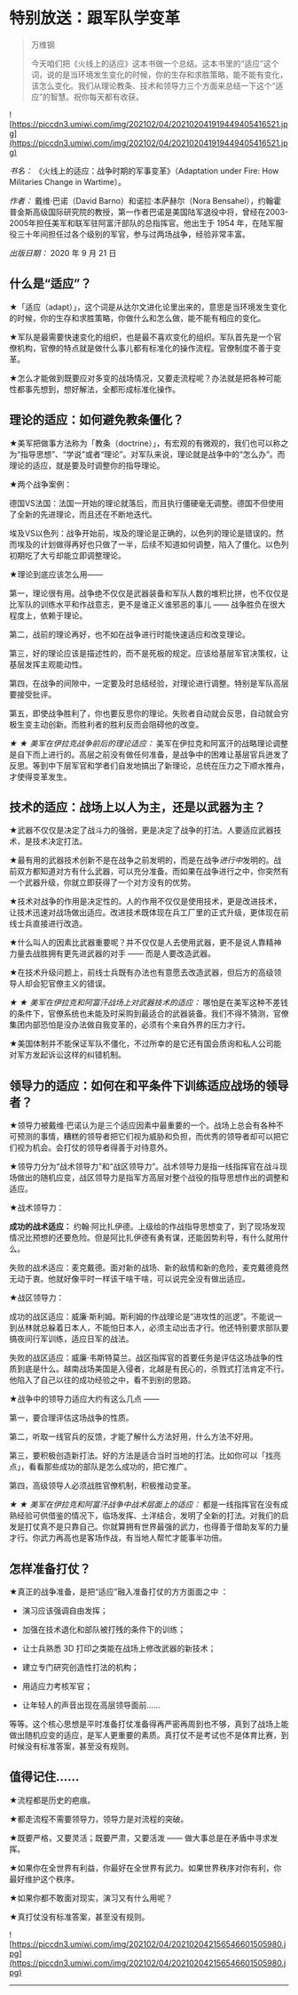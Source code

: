 # 特别放送：跟军队学变革

> 万维钢
> 
> 今天咱们把《火线上的适应》这本书做一个总结。这本书里的“适应”这个词，说的是当环境发生变化的时候，你的生存和求胜策略，能不能有变化，该怎么变化。我们从理论教条、技术和领导力三个方面来总结一下这个“适应”的智慧。祝你每天都有收获。

![https://piccdn3.umiwi.com/img/202102/04/202102041919449405416521.jpg](https://piccdn3.umiwi.com/img/202102/04/202102041919449405416521.jpg)

 *书名：* 《火线上的适应：战争时期的军事变革》（Adaptation under Fire: How Militaries Change in Wartime）。

 *作者：* 戴维·巴诺（David Barno）和诺拉·本萨赫尔（Nora Bensahel），约翰霍普金斯高级国际研究院的教授，第一作者巴诺是美国陆军退役中将，曾经在2003-2005年担任美军和联军驻阿富汗部队的总指挥官。他出生于 1954 年，在陆军服役三十年间担任过各个级别的军官，参与过两场战争，经验非常丰富。

 *出版日期：* 2020 年 9 月 21 日

## 什么是“适应”？

★「适应（adapt）」，这个词是从达尔文进化论里出来的，意思是当环境发生变化的时候，你的生存和求胜策略，你做什么和怎么做，能不能有相应的变化。

★军队是最需要快速变化的组织，也是最不喜欢变化的组织。军队首先是一个官僚机构，官僚的特点就是做什么事儿都有标准化的操作流程。官僚制度不善于变革。

★怎么才能做到既要应对多变的战场情况，又要走流程呢？办法就是把各种可能性都事先想到，想好解法，全都形成标准化操作。

## 理论的适应：如何避免教条僵化？

★美军把做事方法称为「教条（doctrine）」，有宏观的有微观的，我们也可以称之为“指导思想”、“学说”或者“理论”。对军队来说，理论就是战争中的“怎么办”。而理论的适应，就是要及时调整你的指导理论。

★两个战争案例：

德国VS法国：法国一开始的理论就落后，而且执行僵硬毫无调整。德国不但使用了全新的先进理论，而且还在不断地迭代。

埃及VS以色列：战争开始前，埃及的理论是正确的，以色列的理论是错误的。然而埃及的计划做得再好也只做了一半，后续不知道如何调整，陷入了僵化。以色列初期吃了大亏却能立即调整理论。

★理论到底应该怎么用——

第一，理论很有用。战争绝不仅仅是武器装备和军队人数的堆积比拼，也不仅仅是比军队的训练水平和作战意志，更不是谁正义谁邪恶的事儿 —— 战争胜负在很大程度上，依赖于理论。

第二，战前的理论再好，也不如在战争进行时能快速适应和改变理论。

第三，好的理论应该是描述性的，而不是死板的规定。应该给基层军官决策权，让基层发挥主观能动性。

第四，在战争的间隙中，一定要及时总结经验，对理论进行调整。特别是军队高层要接受批评。

第五，即使战争胜利了，你也要反思你的理论。失败者自动就会反思，自动就会穷极生变主动创新。而胜利者的胜利反而会阻碍他的改变。

 *★*  *★*  *美军在伊拉克战争前后的理论适应：* 美军在伊拉克和阿富汗的战略理论调整是自下而上进行的。高层之前没有做任何准备，是战争中的困难让基层官兵迸发了反思。等到中下层军官和学者们自发地搞出了新理论，总统在压力之下顺水推舟，才使得变革发生。

## 技术的适应：战场上以人为主，还是以武器为主？

★武器不仅仅是决定了战斗力的强弱，更是决定了战争的打法。人要适应武器技术，是技术决定打法。

★最有用的武器技术创新不是在战争之前发明的，而是在战争*进行中*发明的。战前双方都知道对方有什么武器，可以充分准备。而如果在战争进行之中，你突然有一个武器升级，你就立即获得了一个对方没有的优势。

★技术对战争的作用是决定性的。人的作用不仅仅是使用技术，更是改进技术，让技术迅速对战场做出适应。改进技术既体现在兵工厂里的正式升级，更体现在前线士兵直接进行改造。

★什么叫人的因素比武器重要呢？并不仅仅是人去使用武器，更不是说人靠精神力量去战胜拥有更先进武器的对手 —— 而是人要改造武器。

★在技术升级问题上，前线士兵既有办法也有意愿去改造武器，但后方的高级领导人却会犯官僚主义的错误。

 *★*  *★*  *美军在伊拉克和阿富汗战场上对武器技术的适应：* 哪怕是在美军这种不差钱的条件下，官僚系统也未能及时采购到最适合的武器装备。我们不得不猜测，官僚集团内部恐怕是没办法做自我变革的，必须有个来自外界的压力才行。

★美国体制并不能保证军队不僵化，不过所幸的是它还有国会质询和私人公司能对军方发起诉讼这样的纠错机制。

## 领导力的适应：如何在和平条件下训练适应战场的领导者？

★领导力被戴维·巴诺认为是三个适应因素中最重要的一个。战场上总会有各种不可预测的事情，糟糕的领导者把它们视为威胁和负担，而优秀的领导者却可以把它们视为机会。会打仗的领导者得善于对待意外。

★领导力分为“战术领导力”和“战区领导力”。战术领导力是指一线指挥官在战斗现场做出的随机应变，战区领导力是指军方高层对整个战役的指导思想作出的调整和适应。

★战术领导力：

 **成功的战术适应：** 约翰·阿比扎伊德。上级给的作战指导思想变了，到了现场发现情况比预想的还要危险。但是阿比扎伊德有勇有谋，还能因势利导，有什么就用什么。

失败的战术适应：麦克戴德。面对新的战场、新的敌情和新的危险，麦克戴德竟然无动于衷。他就好像平时一样该干啥干啥，可以说完全没有做出适应。

★战区领导力：

成功的战区适应：威廉·斯利姆。斯利姆的作战理论是“进攻性的巡逻”。不能说一到丛林就总躲着日本人，不能怕日本人，必须主动出击才行。他还特别要求部队要搞夜间行军训练，适应日军的战法。

失败的战区适应：威廉·韦斯特莫兰。战区指挥官的首要任务是评估这场战争的性质到底是什么。越南战场美国是入侵者，北越是有民心的，杀戮式打法肯定不行。他陷入了自己以往的成功经验之中，看不到别的思路。

★战争中的领导力适应大约有这么几点 ——

第一，要合理评估这场战争的性质。

第二，听取一线官兵的反馈，才能了解什么方法好用，什么方法不好用。

第三，要积极创造新打法。好的方法是适合当时当地的打法。比如你可以「找亮点」，看看那些成功的部队是怎么成功的，把它推广。

第四，高级领导人必须战胜官僚机制，积极推动变革。

 *★*  *★*  *美军在伊拉克和阿富汗战争中战术层面上的适应：* 都是一线指挥官在没有成熟经验可供借鉴的情况下，临场发挥、土洋结合，发明了全新的打法。对我们的启发是打仗真不是只靠自己。你就算拥有世界最强的武力，也得善于借助友军的力量才行。你武力再高也是客场作战，有当地人帮忙才能事半功倍。

## 怎样准备打仗？

★真正的战争准备，是把“适应”融入准备打仗的方方面面之中 ：

* 演习应该强调自由发挥；

* 加强在技术退化和部队被打残的条件下的训练；

* 让士兵熟悉 3D 打印之类能在战场上修改武器的新技术；

* 建立专门研究创造性打法的机构；

* 用适应力考核军官；

* 让年轻人的声音出现在高层领导面前……

等等。这个核心思想是平时准备打仗准备得再严密再周到也不够，真到了战场上能做出随机应变的适应，是军人更重要的素质。真打仗不是考试也不是体育比赛，到时候没有标准答案，甚至没有规则。

## 值得记住……

★流程都是历史的疤痕。

★都走流程不需要领导力，领导力是对流程的突破。

★既要严格，又要灵活；既要严肃，又要活泼 —— 做大事总是在矛盾中寻求发挥。

★如果你在全世界有利益，你最好在全世界有武力。如果世界秩序对你有利，你最好维护这个秩序。

★如果你都不敢面对现实，演习又有什么用呢？

★真打仗没有标准答案，甚至没有规则。

![https://piccdn3.umiwi.com/img/202102/04/202102042156546601505980.jpg](https://piccdn3.umiwi.com/img/202102/04/202102042156546601505980.jpg)

---
